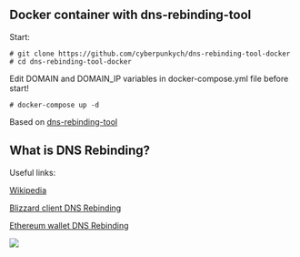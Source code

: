 ## Docker container with dns-rebinding-tool

Start:

```
# git clone https://github.com/cyberpunkych/dns-rebinding-tool-docker
# cd dns-rebinding-tool-docker
```

Edit DOMAIN and DOMAIN_IP variables in docker-compose.yml file before start!

```
# docker-compose up -d
```

Based on [dns-rebinding-tool](https://github.com/h43z/dns-rebinding-tool/)

## What is DNS Rebinding?

Useful links:

[Wikipedia](https://en.wikipedia.org/wiki/DNS_rebinding)

[Blizzard client DNS Rebinding](https://bugs.chromium.org/p/project-zero/issues/detail?id=1471&desc=3)

[Ethereum wallet DNS Rebinding](https://ret2got.wordpress.com/2018/01/19/how-your-ethereum-can-be-stolen-using-dns-rebinding/)

<img src="https://camo.githubusercontent.com/c971773653b91cd7f6487cb545e4ea4ccbd18870/687474703a2f2f6d70676e2e66722f6173736574732f696d616765732f4279502d534f502e6a7067">
